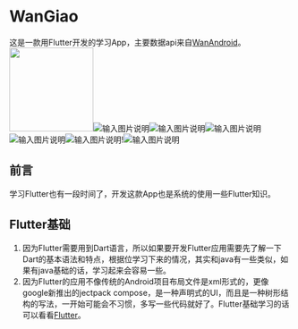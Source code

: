 # WanGiao 
这是一款用Flutter开发的学习App，主要数据api来自[WanAndroid](https://wanandroid.com/blog/show/2)。
<img width="150" height="150" src="https://images.gitee.com/uploads/images/2021/0610/173147_09762ed8_1008291.png"/>![输入图片说明](https://images.gitee.com/uploads/images/2021/0610/173341_133a5032_1008291.1.png "Screenshot_1623308175.png")![输入图片说明](https://images.gitee.com/uploads/images/2021/0610/173348_2762e827_1008291.png "Screenshot_1623308177.png")![输入图片说明](https://images.gitee.com/uploads/images/2021/0610/173400_cab2075c_1008291.png "Screenshot_1623308180.png")![输入图片说明](https://images.gitee.com/uploads/images/2021/0610/173411_455b09ac_1008291.png "Screenshot_1623308189.png")![输入图片说明](https://images.gitee.com/uploads/images/2021/0610/173421_8f8c9dde_1008291.png "Screenshot_1623308183.png")!![输入图片说明](https://images.gitee.com/uploads/images/2021/0610/173451_9980359b_1008291.png "Screenshot_1623308293.png")

## 前言
学习Flutter也有一段时间了，开发这款App也是系统的使用一些Flutter知识。

## Flutter基础
1. 因为Flutter需要用到Dart语言，所以如果要开发Flutter应用需要先了解一下Dart的基本语法和特点，根据位学习下来的情况，其实和java有一些类似，如果有java基础的话，学习起来会容易一些。
2. 因为Flutter的应用不像传统的Android项目布局文件是xml形式的，更像google新推出的jectpack compose，是一种声明式的UI，而且是一种树形结构的写法，一开始可能会不习惯，多写一些代码就好了。Flutter基础学习的话可以看看[Flutter](https://flutterchina.club/get-started/install/)。


